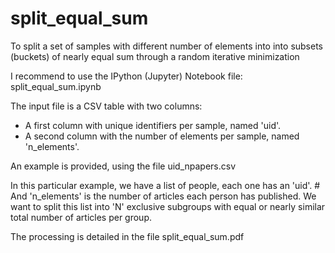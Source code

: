 # split_equal_sum
To split a set of samples with different number of elements into into subsets (buckets) of nearly equal sum through a random iterative minimization

I recommend to use the IPython (Jupyter) Notebook file: split_equal_sum.ipynb

The input file is a CSV table with two columns:
- A first column with unique identifiers per sample, named 'uid'.
- A second column with the number of elements per sample, named 'n_elements'.

An example is provided, using the file uid_npapers.csv

In this particular example, we have a list of people, each one has an 'uid'. # And 'n_elements' is the number of articles each person has published. We want to split this list into 'N' exclusive subgroups with equal or nearly similar total number of articles per group.

The processing is detailed in the file split_equal_sum.pdf
